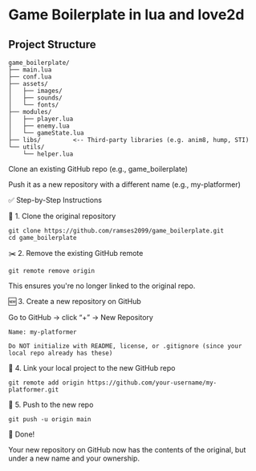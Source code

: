 # Game Boilerplate in lua and love2d


## Project Structure
```
game_boilerplate/
├── main.lua
├── conf.lua
├── assets/
│   ├── images/
│   ├── sounds/
│   └── fonts/
├── modules/
│   ├── player.lua
│   ├── enemy.lua
│   └── gameState.lua
├── libs/         <-- Third-party libraries (e.g. anim8, hump, STI)
└── utils/
    └── helper.lua
```

Clone an existing GitHub repo (e.g., game_boilerplate)

Push it as a new repository with a different name (e.g., my-platformer)

✅ Step-by-Step Instructions

🧱 1. Clone the original repository

```
git clone https://github.com/ramses2099/game_boilerplate.git
cd game_boilerplate
```
✂️ 2. Remove the existing GitHub remote

```
git remote remove origin
```
This ensures you're no longer linked to the original repo.

🆕 3. Create a new repository on GitHub

Go to GitHub → click “+” → New Repository

    Name: my-platformer

    Do NOT initialize with README, license, or .gitignore (since your local repo already has these)

🔗 4. Link your local project to the new GitHub repo
```
git remote add origin https://github.com/your-username/my-platformer.git

```

🚀 5. Push to the new repo
```
git push -u origin main
```

🎉 Done!

Your new repository on GitHub now has the contents of the original, but under a new name and your ownership.

